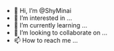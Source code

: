 - 👋 Hi, I’m @ShyMinai
- 👀 I’m interested in ...
- 🌱 I’m currently learning ...
- 💞️ I’m looking to collaborate on ...
- 📫 How to reach me ...

<!---
ShyMinai/ShyMinai is a ✨ special ✨ repository because its `README.md` (this file) appears on your GitHub profile.
You can click the Preview link to take a look at your changes.
--->
